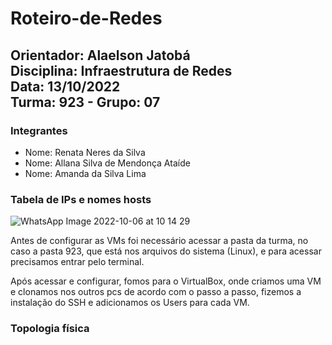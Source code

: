 # Roteiro-de-Redes

## Orientador: Alaelson Jatobá <br /> Disciplina: Infraestrutura de Redes <br /> Data: 13/10/2022 <br /> Turma: 923 - Grupo: 07

### Integrantes
* Nome: Renata Neres da Silva
* Nome: Allana Silva de Mendonça Ataíde
* Nome: Amanda da Silva Lima

### Tabela de IPs e nomes hosts
![WhatsApp Image 2022-10-06 at 10 14 29](https://user-images.githubusercontent.com/108026050/194365410-8fba9955-f2f7-403b-b668-5ed77fc98eae.jpeg) 

Antes de configurar as VMs foi necessário acessar a pasta da turma, no caso a pasta 923, que está nos arquivos do sistema (Linux), e para acessar precisamos entrar pelo terminal.



Após acessar e configurar, fomos para o VirtualBox, onde criamos uma VM e clonamos nos outros pcs de acordo com o passo a passo, fizemos a instalação do SSH e adicionamos os Users para cada VM.


### Topologia física
